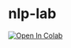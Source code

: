 # nlp-lab

<a target="_blank" href="https://colab.research.google.com/github/kbdharun/nlp-lab">
  <img src="https://colab.research.google.com/assets/colab-badge.svg" alt="Open In Colab"/>
</a>
